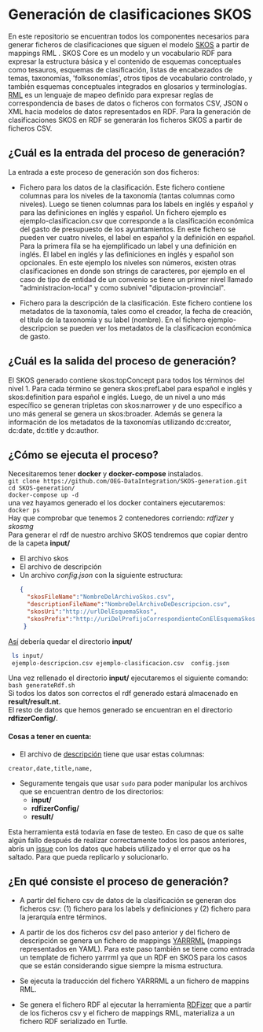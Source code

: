# Generación de clasificaciones SKOS
En este repositorio se encuentran todos los componentes necesarios para generar ficheros de clasificaciones que siguen el modelo [SKOS](https://www.w3.org/TR/swbp-skos-core-spec/) a partir de mappings RML . SKOS Core es un modelo y un vocabulario RDF para expresar la estructura básica y el contenido de esquemas conceptuales como tesauros, esquemas de clasificación, listas de encabezados de temas, taxonomías, 'folksonomías', otros tipos de vocabulario controlado, y también esquemas conceptuales integrados en glosarios y terminologías. [RML](https://rml.io/) es un lenguaje de mapeo definido para expresar reglas de correspondencia de bases de datos o ficheros con formatos CSV, JSON o XML hacia  modelos de datos representados en RDF. Para la generación de clasificaciones SKOS en RDF se generarán los ficheros SKOS a partir de ficheros CSV.

## ¿Cuál es la entrada del proceso de generación?
La entrada a este proceso de generación son dos ficheros:
* Fichero para los datos de la clasificación. Este fichero contiene columnas para los niveles de la taxonomía (tantas columnas como niveles). Luego se tienen columnas para los labels en inglés y español y para las definiciones en inglés y español. 
Un fichero ejemplo es ejemplo-clasificacion.csv que corresponde a la clasificación económica del gasto de presupuesto de los ayuntamientos. En este fichero se pueden ver cuatro niveles, el label en español y la definición en español. Para la primera fila se ha ejemplificado un label y una definición en inglés. El label en inglés y las definiciones en inglés y español son opcionales. En este ejemplo los niveles son números, existen otras clasificaciones en donde son strings de caracteres, por ejemplo en el caso de tipo de entidad de un convenio se tiene un primer nivel llamado "administracion-local" y como subnivel "diputacion-provincial". 

* Fichero para la descripción de la clasificación. Este fichero contiene los metadatos de la taxonomía, tales como el creador, la fecha de creación, el título de la taxonomía y su label (nombre). En el fichero ejemplo-descripcion se pueden ver los metadatos de la clasificacion económica de gasto.

## ¿Cuál es la salida del proceso de generación?
El SKOS generado contiene skos:topConcept para todos los términos del nivel 1. Para cada término se genera skos:prefLabel para español e inglés y skos:definition para español e inglés. Luego, de un nivel a uno más específico se generan tripletas con skos:narrower y de uno específico a uno más general se genera un skos:broader. Además se genera la información de los metadatos de la taxonomías utilizando dc:creator, dc:date, dc:title y dc:author.

## ¿Cómo se ejecuta el proceso?
Necesitaremos tener **docker** y **docker-compose** instalados.  
`git clone https://github.com/OEG-DataIntegration/SKOS-generation.git`    
`cd SKOS-generation/`  
`docker-compose up -d`  
una vez hayamos generado el los docker containers ejecutaremos:  
`docker ps`  
Hay que comprobar que tenemos 2 contenedores corriendo: *rdfizer* y *skosmg*    
Para generar el rdf de nuestro archivo SKOS tendremos que copiar dentro de la capeta **input/**    
- El archivo skos  
- El archivo de descripción  
- Un archivo *config.json* con la siguiente estructura:  
  ```JSON
  {
    "skosFileName":"NombreDelArchivoSkos.csv",
    "descriptionFileName":"NombreDelArchivoDeDescripcion.csv",
    "skosUri":"http://urlDelEsquemaSkos",
    "skosPrefix":"http://uriDelPrefijoCorrespondienteConElEsquemaSkos"
   }
  ```
[Así](https://github.com/OEG-DataIntegration/SKOS-generation/tree/master/test) debería quedar el directorio **input/**  
```BASH
 ls input/  
 ejemplo-descripcion.csv ejemplo-clasificacion.csv  config.json
```  
Una vez rellenado el directorio **input/** ejecutaremos el siguiente comando:  
`bash generateRdf.sh`  
Si todos los datos son correctos el rdf generado estará almacenado en **result/result.nt**.   
El resto de datos que hemos generado se encuentran en el directorio **rdfizerConfig/**.  
#### Cosas a tener en cuenta:
- El archivo de [descripción](https://github.com/OEG-DataIntegration/SKOS-generation/blob/master/test/clasificacion-economica-gasto-descripcion.csv) tiene que usar estas columnas:
```CSV
creator,date,title,name,
```  
- Seguramente tengais que usar `sudo` para poder manipular los archivos que se encuentran dentro de los directorios:  
  - **input/**
  - **rdfizerConfig/**
  - **result/**  
  
Esta herramienta está todavía en fase de testeo. En caso de que os salte algún fallo después de realizar correctamente todos los pasos anteriores, abrís un [issue](https://github.com/OEG-DataIntegration/SKOS-generation/issues) con los datos que habeis utilizado y el error que os ha saltado. Para que pueda replicarlo y solucionarlo.  
## ¿En qué consiste el proceso de generación?
* A partir del fichero csv de datos de la clasificación se generan dos ficheros csv: (1) fichero para los labels y definiciones y (2) fichero para la jerarquía entre términos.

* A partir de los dos ficheros csv del paso anterior y del fichero de descripción se genera un fichero de mappings [YARRRML](https://rml.io/yarrrml/) (mappings representados en YAML). Para este paso también se tiene como entrada un template de fichero yarrrml ya que un RDF en SKOS para los casos que se están considerando sigue siempre la misma estructura. 

* Se ejecuta la traducción del fichero YARRRML a un fichero de mappins RML.

* Se genera el fichero RDF al ejecutar la herramienta [RDFizer](https://github.com/SDM-TIB/SDM-RDFizer) que a partir de los ficheros csv y el fichero de mappings RML, materializa a un fichero RDF serializado en Turtle.



